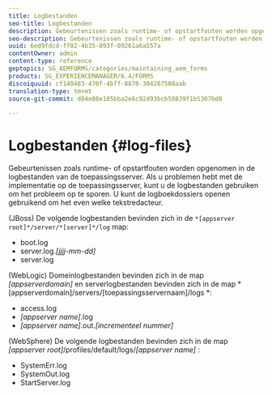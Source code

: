 ```yaml
---
title: Logbestanden
seo-title: Logbestanden
description: Gebeurtenissen zoals runtime- of opstartfouten worden opgenomen in de logbestanden van de toepassingsserver, die kunnen worden geopend met een teksteditor.
seo-description: Gebeurtenissen zoals runtime- of opstartfouten worden opgenomen in de logbestanden van de toepassingsserver, die kunnen worden geopend met een teksteditor.
uuid: 6ed9fdcd-ff02-4b35-893f-09261a6a557a
contentOwner: admin
content-type: reference
geptopics: SG_AEMFORMS/categories/maintaining_aem_forms
products: SG_EXPERIENCEMANAGER/6.4/FORMS
discoiquuid: cf140483-470f-4bff-8870-304207508aab
translation-type: tm+mt
source-git-commit: d04e08e105bba2e6c92d93bcb58839f1b5307bd8

---
```



# Logbestanden {#log-files}

Gebeurtenissen zoals runtime- of opstartfouten worden opgenomen in de logbestanden van de toepassingsserver. Als u problemen hebt met de implementatie op de toepassingsserver, kunt u de logbestanden gebruiken om het probleem op te sporen. U kunt de logboekdossiers openen gebruikend om het even welke tekstredacteur.

(JBoss) De volgende logbestanden bevinden zich in de `*[appserver root]*/server/*[server]*/log` map:

* boot.log
* server.log.*[jjjj-mm-dd]*
* server.log

(WebLogic) Domeinlogbestanden bevinden zich in de map *[appserverdomain]* en serverlogbestanden bevinden zich in de map *[appserverdomain]/servers/[toepassingsservernaam]/logs *:

* access.log
* *[appserver name]*.log
* *[appserver name]*.out.*[incrementeel nummer]*

(WebSphere) De volgende logbestanden bevinden zich in de map *[appserver root]*/profiles/default/logs/*[appserver name]* :

* SystemErr.log
* SystemOut.log
* StartServer.log

